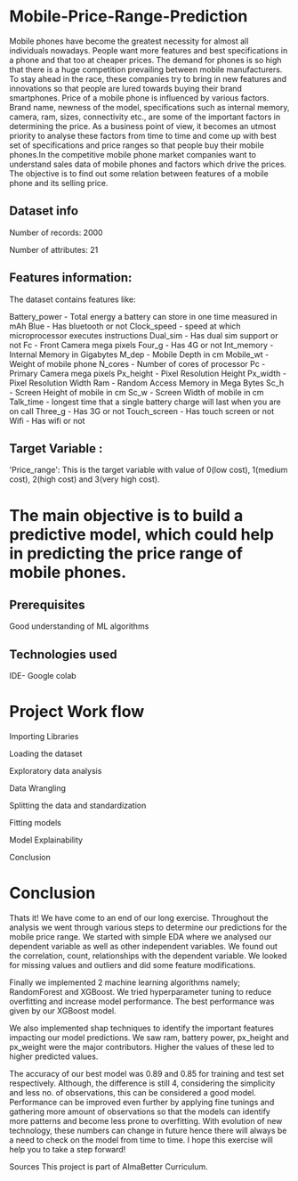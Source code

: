 # Mobile-Price-Range-Prediction
Mobile phones have become the greatest necessity for almost all individuals nowadays. People want more features and best specifications in a phone and that too at cheaper prices. The demand for phones is so high that there is a huge competition prevailing between mobile manufacturers. To stay ahead in the race, these companies try to bring in new features and innovations so that people are lured towards buying their brand smartphones. Price of a mobile phone is influenced by various factors. Brand name, newness of the model, specifications such as internal memory, camera, ram, sizes, connectivity etc., are some of the important factors in determining the price. As a business point of view, it becomes an utmost priority to analyse these factors from time to time and come up with best set of specifications and price ranges so that people buy their mobile phones.In the competitive mobile phone market companies want to understand sales data of mobile phones and factors which drive the prices. The objective is to find out some relation between features of a mobile phone and its selling price.

## Dataset info

Number of records: 2000

Number of attributes: 21

## Features information:

The dataset contains features like:

Battery_power - Total energy a battery can store in one time measured in mAh
Blue - Has bluetooth or not
Clock_speed - speed at which microprocessor executes instructions
Dual_sim - Has dual sim support or not
Fc - Front Camera mega pixels
Four_g - Has 4G or not
Int_memory - Internal Memory in Gigabytes
M_dep - Mobile Depth in cm
Mobile_wt - Weight of mobile phone
N_cores - Number of cores of processor
Pc - Primary Camera mega pixels
Px_height - Pixel Resolution Height
Px_width - Pixel Resolution Width
Ram - Random Access Memory in Mega Bytes
Sc_h - Screen Height of mobile in cm
Sc_w - Screen Width of mobile in cm
Talk_time - longest time that a single battery charge will last when you are on call
Three_g - Has 3G or not
Touch_screen - Has touch screen or not
Wifi - Has wifi or not

## Target Variable :

'Price_range': This is the target variable with value of 0(low cost), 1(medium cost), 2(high cost) and 3(very high cost).

# The main objective is to build a predictive model, which could help in predicting the price range of mobile phones.
## Prerequisites

Good understanding of ML algorithms
## Technologies used

IDE- Google colab
# Project Work flow
Importing Libraries

Loading the dataset

Exploratory data analysis

Data Wrangling

Splitting the data and standardization

Fitting models

Model Explainability

Conclusion

# Conclusion
Thats it! We have come to an end of our long exercise. Throughout the analysis we went through various steps to determine our predictions for the mobile price range. We started with simple EDA where we analysed our dependent variable as well as other independent variables. We found out the correlation, count, relationships with the dependent variable. We looked for missing values and outliers and did some feature modifications.

Finally we implemented 2 machine learning algorithms namely; RandomForest and XGBoost. We tried hyperparameter tuning to reduce overfitting and increase model performance. The best performance was given by our XGBoost model.

We also implemented shap techniques to identify the important features impacting our model predictions. We saw ram, battery power, px_height and px_weight were the major contributors. Higher the values of these led to higher predicted values.

The accuracy of our best model was 0.89 and 0.85 for training and test set respectively. Although, the difference is still 4, considering the simplicity and less no. of observations, this can be considered a good model. Performance can be improved even further by applying fine tunings and gathering more amount of observations so that the models can identify more patterns and become less prone to overfitting. With evolution of new technology, these numbers can change in future hence there will always be a need to check on the model from time to time. I hope this exercise will help you to take a step forward!

Sources This project is part of AlmaBetter Curriculum.
